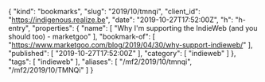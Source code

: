 {
  "kind": "bookmarks",
  "slug": "2019/10/tmnqi",
  "client_id": "https://indigenous.realize.be",
  "date": "2019-10-27T17:52:00Z",
  "h": "h-entry",
  "properties": {
    "name": [
      "Why I'm supporting the IndieWeb (and you should too) - marketgoo"
    ],
    "bookmark-of": [
      "https://www.marketgoo.com/blog/2019/04/30/why-support-indieweb/"
    ],
    "published": [
      "2019-10-27T17:52:00Z"
    ],
    "category": [
      "indieweb"
    ]
  },
  "tags": [
    "indieweb"
  ],
  "aliases": [
    "/mf2/2019/10/tmnqi",
    "/mf2/2019/10/TMNQi"
  ]
}
